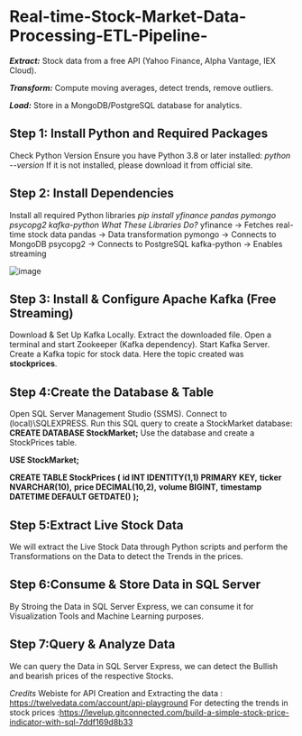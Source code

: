 # Real-time-Stock-Market-Data-Processing-ETL-Pipeline-
***Extract:*** Stock data from a free API (Yahoo Finance, Alpha Vantage, IEX Cloud).


***Transform:*** Compute moving averages, detect trends, remove outliers.


***Load:*** Store in a MongoDB/PostgreSQL database for analytics.


## Step 1: Install Python and Required Packages
  
Check Python Version
Ensure you have Python 3.8 or later installed:
*python --version*
If it is not installed, please download it from official site.



## Step 2: Install Dependencies
  
Install all required Python libraries
*pip install yfinance pandas pymongo psycopg2 kafka-python*
*What These Libraries Do?*
yfinance → Fetches real-time stock data
pandas → Data transformation
pymongo → Connects to MongoDB
psycopg2 → Connects to PostgreSQL
kafka-python → Enables streaming 


![image](https://github.com/user-attachments/assets/763a69df-1ca4-4434-b66f-a05f8c87348b)



## Step 3: Install & Configure Apache Kafka (Free Streaming)

Download & Set Up Kafka Locally.
Extract the downloaded file.
Open a terminal and start Zookeeper (Kafka dependency).
Start Kafka Server.
Create a Kafka topic for stock data.
Here the topic created was **stockprices**.



## Step 4:Create the Database & Table

Open SQL Server Management Studio (SSMS).
Connect to (local)\SQLEXPRESS.
Run this SQL query to create a StockMarket database:
**CREATE DATABASE StockMarket;**
Use the database and create a StockPrices table.

**USE StockMarket;**

**CREATE TABLE StockPrices (**
    **id INT IDENTITY(1,1) PRIMARY KEY,**
    **ticker NVARCHAR(10),**
    **price DECIMAL(10,2),**
    **volume BIGINT,**
    **timestamp DATETIME DEFAULT GETDATE()**
**);**



## Step 5:Extract Live Stock Data

We will extract the Live Stock Data through Python scripts and perform the Transformations on the Data to detect the Trends in the prices.



## Step 6:Consume & Store Data in SQL Server

By Stroing the Data in SQL Server Express, we can consume it for Visualization Tools and Machine Learning purposes.



## Step 7:Query & Analyze Data

We can query the Data in SQL Server Express, we can detect the Bullish and bearish prices of the respective Stocks.




*Credits*
Webiste for API Creation and Extracting the data : https://twelvedata.com/account/api-playground
For detecting the trends in stock prices :https://levelup.gitconnected.com/build-a-simple-stock-price-indicator-with-sql-7ddf169d8b33